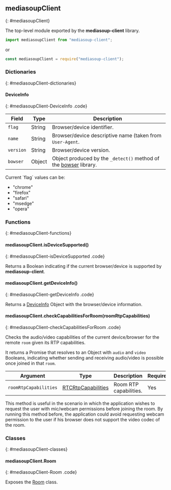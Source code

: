 ## mediasoupClient
{: #mediasoupClient}

The top-level module exported by the **mediasoup-client** library.

```javascript
import mediasoupClient from "mediasoup-client";
```

or

```javascript
const mediasoupClient = require("mediasoup-client");
```


### Dictionaries
{: #mediasoupClient-dictionaries}

<section markdown="1">

#### DeviceInfo
{: #mediasoupClient-DeviceInfo .code}

<div markdown="1" class="table-wrapper L3">

Field       | Type    | Description
----------- | ------- | -------------
`flag`      | String  | Browser/device identifier.
`name`      | String  | Browser/device descriptive name (taken from `User-Agent`.
`version`   | String  | Browser/device version.
`bowser`    | Object  | Object produced by the `_detect()` method of the [bowser](https://www.npmjs.com/package/bowser) library.

</div>

<div markdown="1" class="note">
Current `flag` values can be:

* "chrome"
* "firefox"
* "safari"
* "msedge"
* "opera"
</div>

</section>


### Functions
{: #mediasoupClient-functions}

<section markdown="1">

#### mediasoupClient.isDeviceSupported()
{: #mediasoupClient-isDeviceSupported .code}

Returns a Boolean indicating if the current browser/device is supported by **mediasoup-client**.

#### mediasoupClient.getDeviceInfo()
{: #mediasoupClient-getDeviceInfo .code}

Returns a [DeviceInfo](#mediasoupClient-DeviceInfo) Object with the browser/device information.

#### mediasoupClient.checkCapabilitiesForRoom(roomRtpCapabilities)
{: #mediasoupClient-checkCapabilitiesForRoom .code}

Checks the audio/video capabilities of the current device/browser for the remote `room` given its RTP capabilities.

It returns a Promise that resolves to an Object with `audio` and `video` Booleans, indicating whether sending and receiving audio/video is possible once joined in that `room`.

<div markdown="1" class="table-wrapper L3">

Argument   | Type    | Description | Required | Default 
---------- | ------- | ----------- | -------- | ----------
`roomRtpCapabilities`  | [RTCRtpCapabilities](https://draft.ortc.org/#rtcrtpcapabilities*) | Room RTP capabilities. | Yes |

</div>

<div markdown="1" class="note">
This method is useful in the scenario in which the application wishes to request the user with mic/webcam permissions before joining the room. By running this method before, the application could avoid requesting webcam permission to the user if his browser does not support the video codec of the room.
</div>

</section>


### Classes
{: #mediasoupClient-classes}

<section markdown="1">

#### mediasoupClient.Room
{: #mediasoupClient-Room .code}

Exposes the [Room](#Room) class.

</section>
